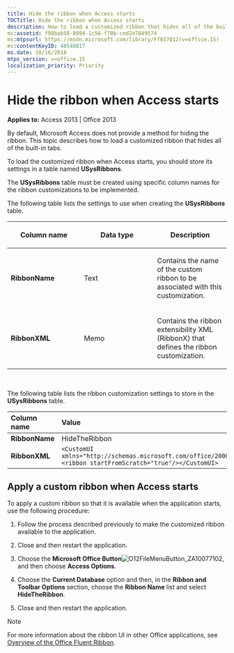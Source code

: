 ```yaml
---
title: Hide the ribbon when Access starts
TOCTitle: Hide the ribbon when Access starts
description: How to load a customized ribbon that hides all of the built-in tabs in Access 2013.
ms:assetid: f98bab58-8094-1c56-f70b-ced2e7849574
ms:mtpsurl: https://msdn.microsoft.com/library/Ff837012(v=office.15)
ms:contentKeyID: 48548817
ms.date: 10/16/2018
mtps_version: v=office.15
localization_priority: Priority
---
```


# Hide the ribbon when Access starts

**Applies to:** Access 2013 | Office 2013

By default, Microsoft Access does not provide a method for hiding the ribbon. This topic describes how to load a customized ribbon that hides all of the built-in tabs.

To load the customized ribbon when Access starts, you should store its settings in a table named **USysRibbons**.

The **USysRibbons** table must be created using specific column names for the ribbon customizations to be implemented. 

The following table lists the settings to use when creating the **USysRibbons** table.

<table>
<colgroup>
<col style="width: 33%" />
<col style="width: 33%" />
<col style="width: 33%" />
</colgroup>
<thead>
<tr class="header">
<th><p>Column name</p></th>
<th><p>Data type</p></th>
<th><p>Description</p></th>
</tr>
</thead>
<tbody>
<tr class="odd">
<td><p><strong>RibbonName</strong></p></td>
<td><p>Text</p></td>
<td><p>Contains the name of the custom ribbon to be associated with this customization.</p></td>
</tr>
<tr class="even">
<td><p><strong>RibbonXML</strong></p></td>
<td><p>Memo</p></td>
<td><p>Contains the ribbon extensibility XML (RibbonX) that defines the ribbon customization.</p></td>
</tr>
</tbody>
</table>

<br/>

The following table lists the ribbon customization settings to store in the **USysRibbons** table.

|Column name|Value|
|:----------|:----|
|**RibbonName**|HideTheRibbon|
|**RibbonXML**|`<CustomUI xmlns="http://schemas.microsoft.com/office/2006/01/CustomUI"> <ribbon startFromScratch="true"/></CustomUI>`|


## Apply a custom ribbon when Access starts

To apply a custom ribbon so that it is available when the application starts, use the following procedure:

1.  Follow the process described previously to make the customized ribbon available to the application.

2.  Close and then restart the application.

3.  Choose the **Microsoft Office Button**![O12FileMenuButton\_ZA10077102](media/access-file-menu-button.gif "O12FileMenuButton_ZA10077102"), and then choose **Access Options**.

4.  Choose the **Current Database** option and then, in the **Ribbon and Toolbar Options** section, choose the **Ribbon Name** list and select **HideTheRibbon**.

5.  Close and then restart the application.

> [!NOTE]
> For more information about the ribbon UI in other Office applications, see [Overview of the Office Fluent Ribbon](https://docs.microsoft.com/office/vba/Library-Reference/Concepts/overview-of-the-office-fluent-ribbon).


